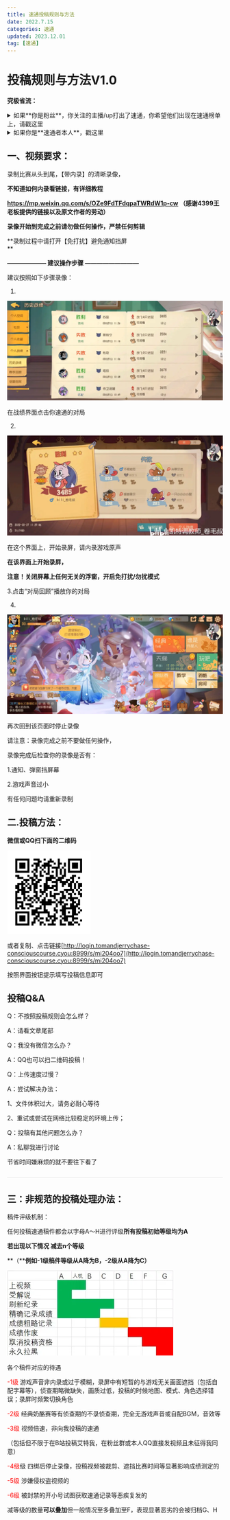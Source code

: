 ```yaml
---
title: 速通投稿规则与方法
date: 2022.7.15
categories: 速通
updated: 2023.12.01
tag: [速通]
---
```


# 投稿规则与方法V1.0

**究极省流：**

<details>
<summary>如果**你是粉丝**，你关注的主播/up打出了速通，你希望他们出现在速通榜单上，请戳这里</summary>

* 请把BV号/链接私发给我，并进行必要的备注

</details>



<details>
<summary>如果你是**速通者本人**，戳这里</summary>

* 如果你已经在视频平台投稿，请把BV号/链接私发给我，并进行必要的备注
* 如果你尚未在任何地方投稿，且想要上卷毛叔视频的，请向下查看视频要求：

</details>



## 一、视频要求：

录制比赛从头到尾，【带内录】的清晰录像，

**不知道如何内录看链接，有详细教程**

**https://mp.weixin.qq.com/s/OZe9FdTFdqpaTWRdW1p-cw      （感谢4399王老板提供的链接以及原文作者的劳动）**

**录像开始到完成之前请勿做任何操作，严禁任何剪辑**

**录制过程中请打开【免打扰】避免通知挡屏  
**

**——————– 建议操作步骤 —————————**

建议按照如下步骤录像：  

1.

<img src="./author_instruction/31aa9f3f6dc920f327136b8d9863c4ded18d3c66.jpg@1256w_580h_!web-article-pic-1703658618854-6.webp" style="zoom:50%;" />

在战绩界面点击你速通的对局

2.

<img src="./author_instruction/d11120ef3d188227b37594bca8194534bff115a2.jpg@1256w_580h_!web-article-pic-1703658617429-4.webp" style="zoom:50%;" />

在这个界面上，开始录屏，请内录游戏原声

**在该界面上开始录屏，**

**注意！关闭屏幕上任何无关的浮窗，开启免打扰/勿扰模式**

3.点击“对局回顾”播放你的对局

4.

<img src="./author_instruction/8ba5c51e0998c4d043cefe40e007b1e921579b78.jpg@1256w_580h_!web-article-pic-1703658615235-2.webp" style="zoom:50%;" />

再次回到该页面时停止录像

请注意：录像完成之前不要做任何操作，

录像完成后检查你的录像是否有：

1.通知、弹窗挡屏幕

2.游戏声音过小

有任何问题均请重新录制

  

## **二.投稿方法：**

**微信或QQ扫下面的二维码**

![qrcode](./author_instruction/qrcode.png)

或者复制、点击链接[http://login.tomandjerrychase-consciouscourse.cyou:8999/s/mi204oo7](http://login.tomandjerrychase-consciouscourse.cyou:8999/s/mi204oo7)

按照界面按钮提示填写投稿信息即可



**投稿Q&A**
---------

Q：不按照投稿规则会怎么样？

A：请看文章尾部

Q：我没有微信怎么办？

A：QQ也可以扫二维码投稿！

Q：上传速度过慢？

A：尝试解决办法：

1、文件体积过大，请务必耐心等待

2、重试或尝试在网络比较稳定的环境上传；

Q：投稿有其他问题怎么办？

A：私聊我进行讨论

  

  

节省时间嫌麻烦的就不要往下看了

  

![](./author_instruction/0117cbba35e51b0bce5f8c2f6a838e8a087e8ee7.png@progressive.webp)

  

## **三：非规范的投稿处理办法：**

稿件评级机制：

任何投稿速通稿件都会以字母A～H进行评级**所有投稿初始等级均为A**

**若出现以下情况 减去n个等级**

**（****例如-1级稿件等级从A降为B，-2级从A降为C）**

![](./author_instruction/41da20da35a779d9bc5385c558cbb06dcec88c1c.jpg@!web-article-pic.webp)

各个稿件对应的待遇

  

<font color=red>-1级</font> 游戏声音非内录或过于模糊，录屏中有短暂的与游戏无关画面遮挡（包括自配字幕等），侦查期略微缺失，画质过低，投稿的时候地图、模式、角色选择错误；录屏时频繁切换角色

<font color=red>-2级</font> 经典奶酪赛等有侦查期的不录侦查期，完全无游戏声音或自配BGM，音效等

<font color=red>-3级</font> 视频倍速，非向我投稿的速通

（包括但不限于在B站投稿艾特我，在粉丝群或本人QQ直接发视频且未征得我同意）

<font color=red>-4级</font>级 四绑后停止录像，投稿视频被裁剪、遮挡比赛时间等显著影响成绩测定的

<font color=red>-5级</font> 涉嫌侵权盗视频的

<font color=red>-6级</font> 被封禁的开小号试图获取速通记录等恶疾复发的

减等级的数量**可以叠加**但一般情况至多叠加至F，表现显著恶劣的会被归档G、H